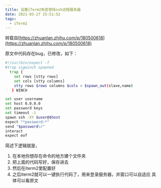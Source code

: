 ```yaml
---
title: 设置iTerm2免密登陆ssh远程服务器
date: 2021-03-27 15:51:52
tags:
  - iTerm2
---
```

转载自[https://zhuanlan.zhihu.com/p/180500618](https://zhuanlan.zhihu.com/p/180500618)

原文中代码存在bug，已修改，如下：
```sh
#!/usr/bin/expect -f
#trap sigwinch spawned
  trap {
    set rows [stty rows]
    set cols [stty columns]
    stty rows $rows columns $cols < $spawn_out(slave,name)
   } WINCH

set user username
set host 0.0.0.0
set password keys
set timeout -1
spawn ssh -XY $user@$host
expect "*password:*"
send "$password\r"
interact
expect eof
```

简述下逻辑就是，
1. 在本地你想存在命令的地方建个文件夹
2. 把上面的代码写好，保存进去
3. 然后在iterm2里配置好
4. 之后iterm2就可以一键执行代码了，用来登录服务器，并窗口可以自适应
具体可以看原文
